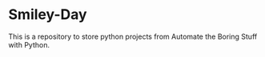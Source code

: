# Smiley-Day

This is a repository to store python projects from Automate the Boring Stuff with Python.
